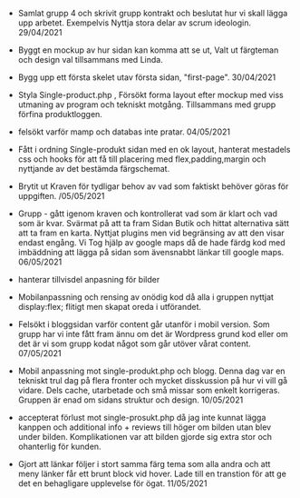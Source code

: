 
* Samlat grupp 4 och skrivit grupp kontrakt och beslutat hur vi skall lägga upp arbetet. Exempelvis Nyttja stora delar av scrum ideologin.
29/04/2021

* Byggt en mockup av hur sidan kan komma att se ut, Valt ut färgteman och design val tillsammans med Linda.

* Bygg upp ett första skelet utav första sidan, "first-page".
30/04/2021

* Styla Single-product.php , Försökt forma layout efter mockup med viss utmaning av program och tekniskt motgång. Tillsammans med grupp förfina produktloggen.
* felsökt varför mamp och databas inte pratar. 
 04/05/2021

* Fått i ordning Single-produkt sidan med en ok layout, hanterat mestadels css och hooks för att få till placering med flex,padding,margin och nyttjande av det bestämda färgschemat.
* Brytit ut Kraven för tydligar behov av vad som faktiskt behöver göras för uppgiften.
 /05/05/2021

* Grupp - gått igenom kraven och kontrollerat vad som är klart och vad som är kvar. Svärmat på att ta fram Sidan Butik och hittat alternativa sätt att ta fram en karta.
Nyttjat plugins men vid begränsing av att den visar endast engång. Vi Tog hjälp av google maps då de hade färdg kod med imbäddning att lägga på sidan som ävensnabbt länkar till google maps.
 06/05/2021

* hanterar tillvisdel anpasning för bilder
* Mobilanpassning och rensing av onödig kod då alla i gruppen nyttjat display:flex; flitigt men skapat oreda i utförandet.
* Felsökt i bloggsidan varför content går utanför i mobil version. Som grupp har vi inte fått fram ännu om det är Wordpress grund kod eller om det är vi som grupp kodat något som går utöver vårat content.
 07/05/2021

* Mobil anpassning mot single-produkt.php och blogg.
Denna dag var en tekniskt trul dag på flera fronter och mycket disskussion på hur vi vill gå vidare. Dels cache, utarbetade och små missar som enkelt korrigeras. Gruppen är enad om sidans struktur och design.
10/05/2021

* accepterat förlust mot single-prosukt.php då jag inte kunnat lägga kanppen och additional info + reviews till höger om bilden utan blev under bilden. Komplikationen var att bilden gjorde sig extra stor och ohanterlig för kunden. 
* Gjort att länkar följer i stort samma färg tema som alla andra och att meny länker får ett brunt block vid hover. Lade till en transtion för att ge det en behagligare upplevelse för ögat. 
11/05/2021